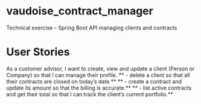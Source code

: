 # vaudoise_contract_manager
Technical exercise – Spring Boot API managing clients and contracts

# User Stories
As a customer advisor, I want to create, view and update a client (Person or Company) so that I can manage their profile.
                      ** - delete a client so that all their contracts are closed on today’s date.**
                      ** - create a contract and update its amount so that the billing is accurate.**
                      ** - list active contracts and get their total so that I can track the client’s current portfolio.**

